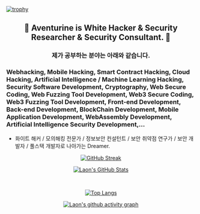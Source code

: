 [![trophy](https://github-profile-trophy.vercel.app/?username=AventurineJun&theme=algolia&column=10)](https://github.com/Luon/)

<div align = "center">
<h2> 💫 Aventurine is White Hacker & Security Researcher & Security Consultant. 💫 </h2>
</div>

<div align = "center">
<h3> 제가 공부하는 분야는 아래와 같습니다. </h3>
</div>

### Webhacking, Mobile Hacking, Smart Contract Hacking, Cloud Hacking, Artificial Intelligence / Machine Learning Hacking, Security Software Development, Cryptography, Web Secure Coding, Web Fuzzing Tool Development, Web3 Secure Coding, Web3 Fuzzing Tool Development, Front-end Development, Back-end Development, BlockChain Development, Mobile Application Development, WebAssembly Development, Artificial Intelligence Security Development,... 
 
- 화이트 해커 / 모의해킹 전문가 / 정보보안 컨설턴트 / 보안 취약점 연구가 / 보안 개발자 / 풀스택 개발자로 나아가는 Dreamer.

<div align = "center">

[![GitHub Streak](https://github-readme-streak-stats.herokuapp.com/?user=AventurineJun&theme=holi-theme)](https://git.io/streak-stats)

[![Laon's GitHub Stats](https://github-readme-stats.vercel.app/api?username=AventurineJun&hide=contribs,prs&show_icons=true&theme=ambient_gradient)](https://github.com/anuraghazra/github-readme-stats)

<br>

[![Top Langs](https://github-readme-stats.vercel.app/api/top-langs/?username=AventurineJun&langs_count=10&hide=contribs,prs&show_icons=true&theme=ambient_gradient)](https://github.com/anuraghazra/github-readme-stats)

[![Laon's github activity graph](https://github-readme-activity-graph.vercel.app/graph?username=AventurineJun&theme=react-dark&border=true)](https://github.com/ashutosh00710/github-readme-activity-graph)

</div>
 
 
